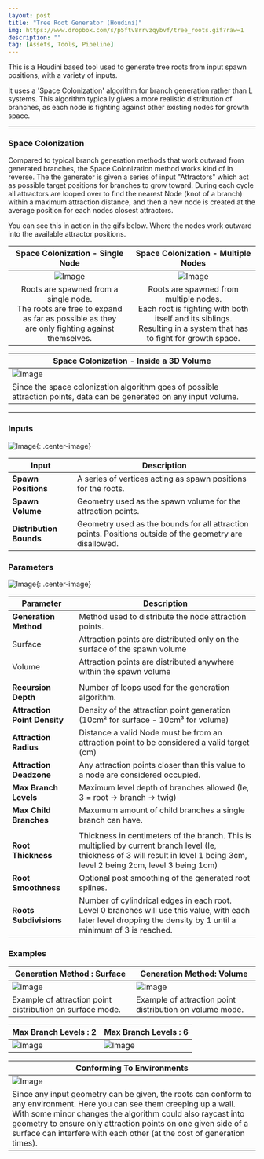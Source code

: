 ```yaml
---
layout: post
title: "Tree Root Generator (Houdini)"
img: https://www.dropbox.com/s/p5ftv8rrvzqybvf/tree_roots.gif?raw=1
description: ""
tag: [Assets, Tools, Pipeline]
---
```


This is a Houdini based tool used to generate tree roots from input spawn positions, with a variety of inputs.

It uses a 'Space Colonization' algorithm for branch generation rather than L systems. This algorithm typically gives a more realistic distribution of branches, 
as each node is fighting against other existing nodes for growth space.

---

### Space Colonization<br>

Compared to typical branch generation methods that work outward from generated branches, the Space Colonization method works kind of in reverse.
The the generator is given a series of input "Attractors" which act as possible target positions for branches to grow toward. During each cycle all attractors are looped over to find the nearest Node (knot of a branch) within a maximum attraction distance, and then a new node is created at the average position for each nodes closest attractors.

You can see this in action in the gifs below. Where the nodes work outward into the available attractor positions.

|<b>Space Colonization - Single Node</b>|<b>Space Colonization - Multiple Nodes</b>|
| :---: | :---: |
|![Image](https://www.dropbox.com/s/zbpsnqbzcu7cbka/space_colonisation_single.gif?raw=1)|![Image](https://www.dropbox.com/s/31evtemwsgx4yz3/space_colonisation_multi.gif?raw=1)|
| Roots are spawned from a single node.<br> The roots are free to expand as far as possible as they<br>are only fighting against themselves. | Roots are spawned from multiple nodes.<br> Each root is fighting with both itself and its siblings.<br> Resulting in a system that has to fight for growth space. |

|<b>Space Colonization - Inside a 3D Volume</b>|
|---|
|![Image](https://www.dropbox.com/s/9ctk895hbc4yfjr/space_colonization_volume.gif?raw=1)|
|Since the space colonization algorithm goes of possible attraction points, data can be generated on any input volume.|

---

### Inputs

![Image](https://www.dropbox.com/s/58wx6nhqv07kez8/inputs.jpg?raw=1){: .center-image}

| Input | Description |
|---|---|
| <b>Spawn Positions</b> | A series of vertices acting as spawn positions for the roots. |
| <b>Spawn Volume</b> | Geometry used as the spawn volume for the attraction points. |
| <b>Distribution Bounds</b> | Geometry used as the bounds for all attraction points. Positions outside of the geometry are disallowed. |

### Parameters

![Image](https://www.dropbox.com/s/hc821muassasuya/properties.jpg?raw=1){: .center-image}

| Parameter | Description |
| --- | --- |
| <b>Generation Method</b> | Method used to distribute the node attraction points. |
|     Surface | Attraction points are distributed only on the surface of the spawn volume |
|     Volume | Attraction points are distributed anywhere within the spawn volume |
|||
| <b>Recursion Depth</b>| Number of loops used for the generation algorithm. |
| <b>Attraction Point Density</b> | Density of the attraction point generation (10cm² for surface - 10cm³ for volume) |
| <b>Attraction Radius</b> | Distance a valid Node must be from an attraction point to be considered a valid target (cm) |
| <b>Attraction Deadzone</b> | Any attraction points closer than this value to a node are considered occupied. |
| <b>Max Branch Levels</b> | Maximum level depth of branches allowed (Ie, 3 = root -> branch -> twig) |
| <b>Max Child Branches</b> | Maxumum amount of child branches a single branch can have. |
|||
| <b>Root Thickness</b> | Thickness in centimeters of the branch. This is multiplied by current branch level (Ie, thickness of 3 will result in level 1 being 3cm, level 2 being 2cm, level 3 being 1cm) |
| <b>Root Smoothness</b> | Optional post smoothing of the generated root splines. |
| <b>Roots Subdivisions</b> | Number of cylindrical edges in each root. Level 0 branches will use this value, with each later level dropping the density by 1 until a minimum of 3 is reached. |


### Examples

| <b>Generation Method : Surface</b> | Generation Method: Volume |
|---|---|
| ![Image](https://www.dropbox.com/s/lq1lpgwqun6dao7/surface.jpg?raw=1) | ![Image](https://www.dropbox.com/s/5do0fb2j205q5m0/volume.jpg?raw=1) |
| Example of attraction point distribution on surface mode. | Example of attraction point distribution on volume mode. |


| <b>Max Branch Levels : 2</b> | <b>Max Branch Levels : 6</b> |
|---|---|
| ![Image](https://www.dropbox.com/s/12i2cdcr6tlqqa6/2_levels.jpg?raw=1) | ![Image](https://www.dropbox.com/s/31yw4bkttru9vk5/6_levels.jpg?raw=1) |

| <b>Conforming To Environments</b> |
|---|
|![Image](https://www.dropbox.com/s/xj6hauo21fv7jjn/wall_example.gif?raw=1)|
|Since any input geometry can be given, the roots can conform to any environment. Here you can see them creeping up a wall.<br>With some minor changes the algorithm could also raycast into geometry to ensure only attraction points on one given side of a surface can interfere with each other (at the cost of generation times).|